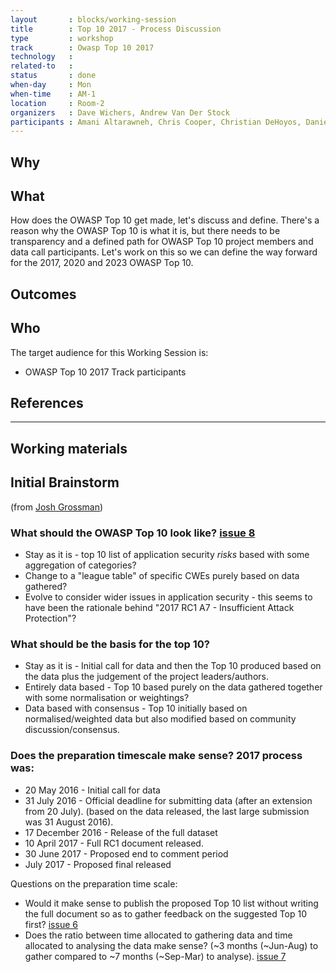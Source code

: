 ```yaml
---
layout       : blocks/working-session
title        : Top 10 2017 - Process Discussion
type         : workshop
track        : Owasp Top 10 2017
technology   :
related-to   :
status       : done
when-day     : Mon
when-time    : AM-1
location     : Room-2
organizers   : Dave Wichers, Andrew Van Der Stock
participants : Amani Altarawneh, Chris Cooper, Christian DeHoyos, Daniel Miessler, Erez Yalon, Jason Li, Jonas vanalderweireldt, Kevin Greene, Nuno Loureiro, Sandor Lenart, Tiago Mendo, Tiffany Long, Torsten Gigler 
---
```


## Why


## What

How does the OWASP Top 10 get made, let's discuss and define. 
There's a reason why the OWASP Top 10 is what it is, but there needs to be transparency and a defined path for OWASP Top 10 project members and data call participants. 
Let's work on this so we can define the way forward for the 2017, 2020 and 2023 OWASP Top 10. 
 
## Outcomes 



## Who

The target audience for this Working Session is:

 - OWASP Top 10 2017 Track participants

## References

--- 

## Working materials

## Initial Brainstorm 
(from [Josh Grossman](https://owaspsummit.org/Participants/remote/Josh-Grossman.html))

### What should the OWASP Top 10 look like? [issue 8](https://github.com/OWASP/Top10/issues/8)
- Stay as it is - top 10 list of application security *risks* based with some aggregation of categories?
- Change to a "league table" of specific CWEs purely based on data gathered?
- Evolve to consider wider issues in application security - this seems to have been the rationale behind "2017 RC1 A7 - Insufficient Attack Protection"?

### What should be the basis for the top 10?
- Stay as it is - Initial call for data and then the Top 10 produced based on the data plus the judgement of the project leaders/authors.
- Entirely data based - Top 10 based purely on the data gathered together with some normalisation or weightings?
- Data based with consensus - Top 10 initially based on normalised/weighted data but also modified based on community discussion/consensus.

### Does the preparation timescale make sense? 2017 process was:
- 20 May 2016      - Initial call for data
- 31 July 2016     - Official deadline for submitting data (after an extension from 20 July).
(based on the data released, the last large submission was 31 August 2016).
- 17 December 2016 - Release of the full dataset
- 10 April 2017    - Full RC1 document released.
- 30 June 2017     - Proposed end to comment period
- July 2017        - Proposed final released

Questions on the preparation time scale:
- Would it make sense to publish the proposed Top 10 list without writing the full document so as to gather feedback on the suggested Top 10 first? [issue 6](https://github.com/OWASP/Top10/issues/6)
- Does the ratio between time allocated to gathering data and time allocated to analysing the data make sense? (~3 months (~Jun-Aug) to gather compared to ~7 months (~Sep-Mar) to analyse). [issue 7](https://github.com/OWASP/Top10/issues/7)
